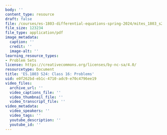 ```yaml
---
body: ''
content_type: resource
draft: false
file: /courses/es-1803-differential-equations-spring-2024/mites_1803_s24_day16-problems.pdf
file_size: 123234
file_type: application/pdf
image_metadata:
  caption: ''
  credit: ''
  image-alt: ''
learning_resource_types:
- Problem Sets
license: https://creativecommons.org/licenses/by-nc-sa/4.0/
resourcetype: Document
title: 'ES.1803 S24: Class 16: Problems'
uid: e0f262bd-eb1c-4710-adc9-e70c4796ee19
video_files:
  archive_url: ''
  video_captions_file: ''
  video_thumbnail_file: ''
  video_transcript_file: ''
video_metadata:
  video_speakers: ''
  video_tags: ''
  youtube_description: ''
  youtube_id: ''
---
```

